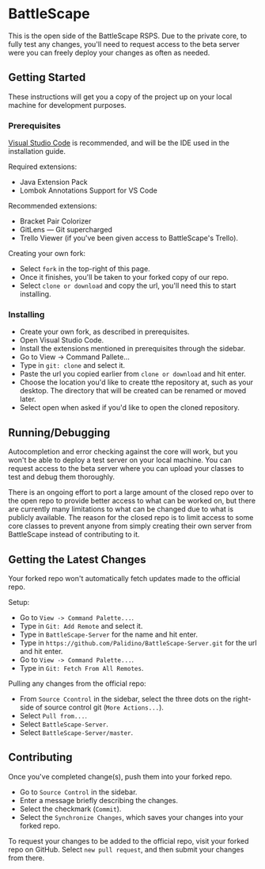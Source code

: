# BattleScape

This is the open side of the BattleScape RSPS. Due to the private core, to fully test any changes, you'll need to request access to the beta server were you can freely deploy your changes as often as needed.

## Getting Started

These instructions will get you a copy of the project up on your local machine for development purposes.

### Prerequisites

[Visual Studio Code](https://code.visualstudio.com) is recommended, and will be the IDE used in the installation guide.

Required extensions:
- Java Extension Pack
- Lombok Annotations Support for VS Code

Recommended extensions:
- Bracket Pair Colorizer
- GitLens — Git supercharged
- Trello Viewer (if you've been given access to BattleScape's Trello).

Creating your own fork:
- Select `fork` in the top-right of this page.
- Once it finishes, you'll be taken to your forked copy of our repo.
- Select `clone or download` and copy the url, you'll need this to start installing.

### Installing

- Create your own fork, as described in prerequisites.
- Open Visual Studio Code.
- Install the extensions mentioned in prerequisites through the sidebar.
- Go to View -> Command Pallete...
- Type in `git: clone` and select it.
- Paste the url you copied earlier from `clone or download` and hit enter.
- Choose the location you'd like to create tthe repository at, such as your desktop. The directory that will be created can be renamed or moved later.
- Select open when asked if you'd like to open the cloned repository.

## Running/Debugging

Autocompletion and error checking against the core will work, but you won't be able to deploy a test server on your local machine. You can request access to the beta server where you can upload your classes to test and debug them thoroughly.

There is an ongoing effort to port a large amount of the closed repo over to the open repo to provide better access to what can be worked on, but there are currently many limitations to what can be changed due to what is publicly available. The reason for the closed repo is to limit access to some core classes to prevent anyone from simply creating their own server from BattleScape instead of contributing to it.

## Getting the Latest Changes

Your forked repo won't automatically fetch updates made to the official repo.

Setup:
- Go to `View -> Command Palette...`.
- Type in `Git: Add Remote` and select it.
- Type in `BattleScape-Server` for the name and hit enter.
- Type in `https://github.com/Palidino/BattleScape-Server.git` for the url and hit enter.
- Go to `View -> Command Palette...`.
- Type in `Git: Fetch From All Remotes`.

Pulling any changes from the official repo:
- From `Source Ccontrol` in the sidebar, select the three dots on the right-side of source control git (`More Actions...`).
- Select `Pull from...`.
- Select `BattleScape-Server`.
- Select `BattleScape-Server/master`.

## Contributing

Once you've completed change(s), push them into your forked repo.
- Go to `Source Control` in the sidebar.
- Enter a message briefly describing the changes.
- Select the checkmark (`Commit`).
- Select the `Synchronize Changes`, which saves your changes into your forked repo.

To request your changes to be added to the official repo, visit your forked repo on GitHub. Select `new pull request`, and then submit your changes from there.
